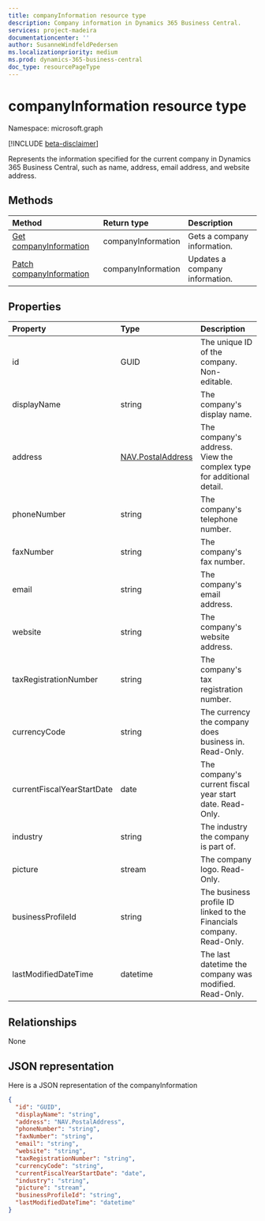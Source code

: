 ```yaml
---
title: companyInformation resource type
description: Company information in Dynamics 365 Business Central.
services: project-madeira
documentationcenter: ''
author: SusanneWindfeldPedersen
ms.localizationpriority: medium
ms.prod: dynamics-365-business-central
doc_type: resourcePageType
---
```


# companyInformation resource type

Namespace: microsoft.graph

[!INCLUDE [beta-disclaimer](../../includes/beta-disclaimer.md)]

Represents the information specified for the current company in Dynamics 365 Business Central, such as name, address, email address, and website address.

## Methods

| Method                                                                   | Return type        | Description                    |
| :----------------------------------------------------------------------- | :----------------- | :----------------------------- |
| [Get companyInformation](../api/dynamics-companyinformation-get.md)      | companyInformation | Gets a company information.    |
| [Patch companyInformation](../api/dynamics-companyinformation-update.md) | companyInformation | Updates a company information. |

## Properties

| Property                   | Type                                                       | Description                                                          |
| :------------------------- | :--------------------------------------------------------- | :------------------------------------------------------------------- |
| id                         | GUID                                                       | The unique ID of the company. Non-editable.                          |
| displayName                | string                                                     | The company's display name.                                          |
| address                    | [NAV.PostalAddress](../resources/dynamics-complextypes.md) | The company's address. View the complex type for additional detail.  |
| phoneNumber                | string                                                     | The company's telephone number.                                      |
| faxNumber                  | string                                                     | The company's fax number.                                            |
| email                      | string                                                     | The company's email address.                                         |
| website                    | string                                                     | The company's website address.                                       |
| taxRegistrationNumber      | string                                                     | The company's tax registration number.                               |
| currencyCode               | string                                                     | The currency the company does business in. Read-Only.                |
| currentFiscalYearStartDate | date                                                       | The company's current fiscal year start date. Read-Only.             |
| industry                   | string                                                     | The industry the company is part of.                                 |
| picture                    | stream                                                     | The company logo. Read-Only.                                         |
| businessProfileId          | string                                                     | The business profile ID linked to the Financials company. Read-Only. |
| lastModifiedDateTime       | datetime                                                   | The last datetime the company was modified. Read-Only.               |

## Relationships

None

## JSON representation

Here is a JSON representation of the companyInformation

```json
{
  "id": "GUID",
  "displayName": "string",
  "address": "NAV.PostalAddress",
  "phoneNumber": "string",
  "faxNumber": "string",
  "email": "string",
  "website": "string",
  "taxRegistrationNumber": "string",
  "currencyCode": "string",
  "currentFiscalYearStartDate": "date",
  "industry": "string",
  "picture": "stream",
  "businessProfileId": "string",
  "lastModifiedDateTime": "datetime"
}

```
